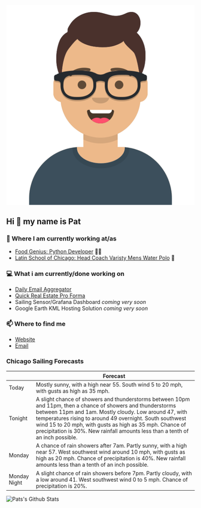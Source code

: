 [![Social banner for p-j-falconer](https://raw.githubusercontent.com/P-J-FALCONER/P-J-FALCONER/master/assets/avataaars.svg)](https://patfalconer.com/)
## Hi :wave: my name is Pat

### 💼 Where I am currently working at/as
- [Food Genius: Python Developer](https://getfoodgenius.com/) 🍔🐍
- [Latin School of Chicago: Head Coach Varisty Mens Water Polo](https://www.latinschool.org/) 🤽


### 💻 What i am currently/done working on
 - [Daily Email Aggregator](https://github.com/P-J-FALCONER/dott_daily_mail)
 - [Quick Real Estate Pro Forma](https://github.com/P-J-FALCONER/henry)
 - Sailing Sensor/Grafana Dashboard *coming very soon*
 - Google Earth KML Hosting Solution *coming very soon*

### 📫 Where to find me
 - [Website](https://patfalconer.com/)
 - [Email](mailto:patrick.j.falconer@gmail.com)


### Chicago Sailing Forecasts
|   | Forecast  |
|---|---|
| Today | Mostly sunny, with a high near 55. South wind 5 to 20 mph, with gusts as high as 35 mph. |
| Tonight | A slight chance of showers and thunderstorms between 10pm and 11pm, then a chance of showers and thunderstorms between 11pm and 1am. Mostly cloudy. Low around 47, with temperatures rising to around 49 overnight. South southwest wind 15 to 20 mph, with gusts as high as 35 mph. Chance of precipitation is 30%. New rainfall amounts less than a tenth of an inch possible. |
| Monday | A chance of rain showers after 7am. Partly sunny, with a high near 57. West southwest wind around 10 mph, with gusts as high as 20 mph. Chance of precipitation is 40%. New rainfall amounts less than a tenth of an inch possible. |
| Monday Night | A slight chance of rain showers before 7pm. Partly cloudy, with a low around 41. West southwest wind 0 to 5 mph. Chance of precipitation is 20%. |

![Pats's Github Stats](https://github-readme-stats.vercel.app/api?username=p-j-falconer&show_icons=true&theme=radical)
